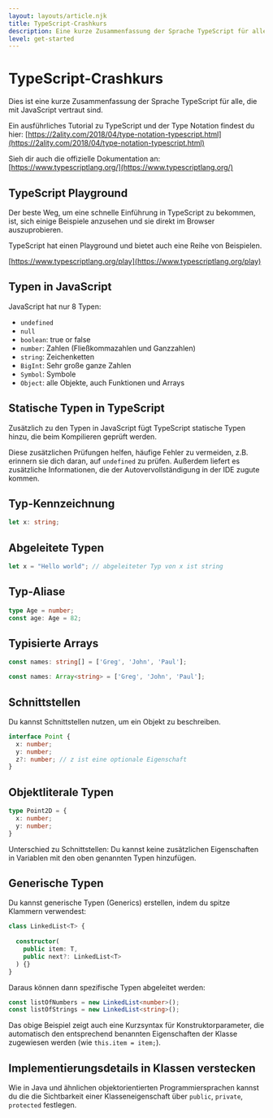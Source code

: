 ```yaml
---
layout: layouts/article.njk
title: TypeScript-Crashkurs
description: Eine kurze Zusammenfassung der Sprache TypeScript für alle, die mit JavaScript vertraut sind.
level: get-started
---
```


# TypeScript-Crashkurs

Dies ist eine kurze Zusammenfassung der Sprache TypeScript für alle, die mit JavaScript vertraut sind.

Ein ausführliches Tutorial zu TypeScript und der Type Notation findest du hier:
[https://2ality.com/2018/04/type-notation-typescript.html](https://2ality.com/2018/04/type-notation-typescript.html)

Sieh dir auch die offizielle Dokumentation an: [https://www.typescriptlang.org/](https://www.typescriptlang.org/)

## TypeScript Playground

Der beste Weg, um eine schnelle Einführung in TypeScript zu bekommen, ist, sich einige Beispiele anzusehen und sie direkt im Browser auszuprobieren.

TypeScript hat einen Playground und bietet auch eine Reihe von Beispielen.

[https://www.typescriptlang.org/play](https://www.typescriptlang.org/play)

## Typen in JavaScript

JavaScript hat nur 8 Typen:

- `undefined`
- `null`
- `boolean`: true or false
- `number`: Zahlen (Fließkommazahlen und Ganzzahlen)
- `string`: Zeichenketten
- `BigInt`: Sehr große ganze Zahlen
- `Symbol`: Symbole
- `Object`: alle Objekte, auch Funktionen und Arrays

## Statische Typen in TypeScript

Zusätzlich zu den Typen in JavaScript fügt TypeScript statische Typen hinzu, die beim Kompilieren geprüft werden.

Diese zusätzlichen Prüfungen helfen, häufige Fehler zu vermeiden, z.B. erinnern sie dich daran, auf `undefined` zu prüfen.
Außerdem liefert es zusätzliche Informationen, die der Autovervollständigung in der IDE zugute kommen.

## Typ-Kennzeichnung

```ts
let x: string;
```

## Abgeleitete Typen

```ts
let x = "Hello world"; // abgeleiteter Typ von x ist string
```

## Typ-Aliase

```ts
type Age = number;
const age: Age = 82;
```

## Typisierte Arrays

```ts
const names: string[] = ['Greg', 'John', 'Paul']; 

const names: Array<string> = ['Greg', 'John', 'Paul'];
```

## Schnittstellen

Du kannst Schnittstellen nutzen, um ein Objekt zu beschreiben.

```ts
interface Point {
  x: number;
  y: number;
  z?: number; // z ist eine optionale Eigenschaft
}
```

## Objektliterale Typen

```ts
type Point2D = {
  x: number;
  y: number;
}
```

Unterschied zu Schnittstellen: Du kannst keine zusätzlichen Eigenschaften in Variablen mit den oben genannten Typen hinzufügen.

## Generische Typen

Du kannst generische Typen (Generics) erstellen, indem du spitze Klammern verwendest:

```ts
class LinkedList<T> {
  
  constructor(
    public item: T,
    public next?: LinkedList<T>
  ) {}
}
```

Daraus können dann spezifische Typen abgeleitet werden:
```ts
const listOfNumbers = new LinkedList<number>();
const listOfStrings = new LinkedList<string>();
```

Das obige Beispiel zeigt auch eine Kurzsyntax für Konstruktorparameter, die automatisch den entsprechend benannten Eigenschaften der Klasse zugewiesen werden (wie `this.item = item;`).

## Implementierungsdetails in Klassen verstecken

Wie in Java und ähnlichen objektorientierten Programmiersprachen kannst du die
die Sichtbarkeit einer Klasseneigenschaft über `public`, `private`, `protected` festlegen.
